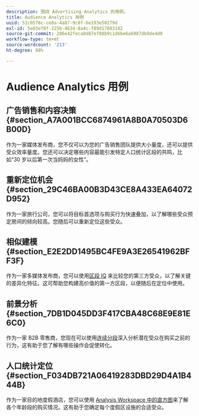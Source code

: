 ```yaml
---
description: 围绕 Advertising Analytics 的用例。
title: Audience Analytics 用例
uuid: 51c0576c-ce8a-4a87-9c8f-be193e50279d
exl-id: 5e03e78f-225b-4634-8a4c-f89d17603182
source-git-commit: 286e42feca0d87ef08b9c1d6be6a6987db9de4d0
workflow-type: tm+mt
source-wordcount: '213'
ht-degree: 88%

---
```


# Audience Analytics 用例

## 广告销售和内容决策 {#section_A7A001BCC6874961A8B0A70503D6B00D}

作为一家媒体发布商，您不仅可以为您的广告销售团队提供大小量度，还可以提供受众效率量度。您还可以决定哪些内容最能引发特定人口统计区段的共鸣，比如“30 岁以后第一次当妈妈的女性”。

## 重新定位机会 {#section_29C46BA00B3D43CE8A433EA64072D952}

作为一家旅行公司，您可以将目标首选项与购买行为快速叠加，以了解哪些受众预定房间的倾向较高。您随后可以重新定位这些受众。

## 相似建模 {#section_E2E2DD1495BC4FE9A3E26541962BFF3F}

作为一家多媒体发布商，您可以使用[区段 IQ](https://experienceleague.adobe.com/docs/analytics/analyze/analysis-workspace/panels/segment-comparison/segment-comparison.html) 来比较您的第三方受众，以了解关键的差异化特征。这可帮助您构建高价值的第一方区段，以便随后在定位中使用。

## 前景分析 {#section_7DB1D045DD3F417CBA48C68E9E81E6C0}

作为一家 B2B 零售商，您现在可以使用[连续分段](https://experienceleague.adobe.com/docs/analytics/components/segmentation/segmentation-workflow/seg-sequential-build.html)深入分析潜在受众在购买之前的行为，这有助于您了解有哪些操作会促使转化。

## 人口统计定位 {#section_F034DB721A06419283DBD29D4A1B444B}

作为一家目的地度假酒店，您可以使用 [Analysis Workspace 中的直方图](https://experienceleague.adobe.com/docs/analytics/analyze/analysis-workspace/visualizations/histogram.html)来了解各个年龄段的购买情况。这有助于您确定每个度假区设施的合适受众。
